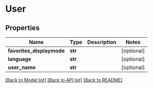 # User

## Properties
Name | Type | Description | Notes
------------ | ------------- | ------------- | -------------
**favorites_displaymode** | **str** |  | [optional] 
**language** | **str** |  | [optional] 
**user_name** | **str** |  | [optional] 

[[Back to Model list]](../README.md#documentation-for-models) [[Back to API list]](../README.md#documentation-for-api-endpoints) [[Back to README]](../README.md)


